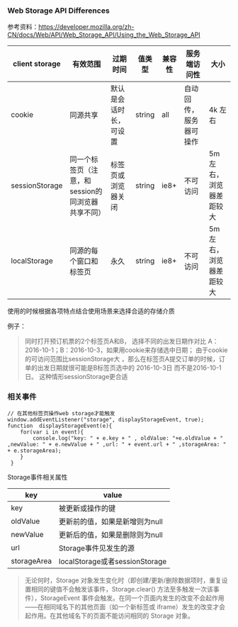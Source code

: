### Web Storage API Differences

参考资料：[https://developer.mozilla.org/zh-CN/docs/Web/API/Web_Storage_API/Using_the_Web_Storage_API
](https://developer.mozilla.org/zh-CN/docs/Web/API/Web_Storage_API/Using_the_Web_Storage_API)

client storage  |  有效范围 | 过期时间 | 值类型 | 兼容性 | 服务端访问性  | 大小
--------------- | -------- | ------- | ----- | ----- | --- | ---
cookie			   |	同源共享 | 默认是会话时长， 可设置 |  string | all | 自动回传，服务器可操作 | 4k 左右
sessionStorage  | 同一个标签页（注意，和session的同浏览器共享不同）	| 标签页或浏览器关闭 | string | ie8+ | 不可访问 |5m 左右，浏览器差距较大
localStorage| 同源的每个窗口和标签页 | 永久 |string | ie8+ |  不可访问|  5m 左右，浏览器差距较大

使用的时候根据各项特点结合使用场景来选择合适的存储介质

例子：
> 同时打开预订机票的2个标签页A和B， 选择不同的出发日期作对比 A： 2016-10-1；B：2016-10-3，如果用cookie来存储选中日期； 由于cookie的可访问范围比sessionStorage大 ，那么在标签页A提交订单的时候，订单的出发日期就很可能是B标签页选中的 2016-10-3日 而不是2016-10-1日。 这种情形sessionStorage更合适


### 相关事件

```
// 在其他标签页操作web storage才能触发
window.addEventListener("storage", displayStorageEvent, true);
function  displayStorageEvent(e){	
 	for(var i in event){
		console.log("key: " + e.key + " , oldValue: "+e.oldValue + " ,newValue: " + e.newValue + " ,url: " + event.url + " ,storageArea: " + e.storageArea);
 	}
 }

```
Storage事件相关属性

key | value
--- | ---
key | 被更新或操作的键
oldValue | 更新前的值，如果是新增则为null
newValue | 更新后的值，如果是删除则为null
url | Storage事件见发生的源
storageArea | localStorage或者sessionStorage

>无论何时，Storage 对象发生变化时（即创建/更新/删除数据项时，重复设置相同的键值不会触发该事件，Storage.clear() 方法至多触发一次该事件），StorageEvent 事件会触发。在同一个页面内发生的改变不会起作用——在相同域名下的其他页面（如一个新标签或 iframe）发生的改变才会起作用。在其他域名下的页面不能访问相同的 Storage 对象。